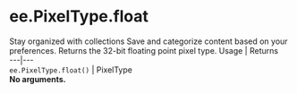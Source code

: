  
#  ee.PixelType.float
Stay organized with collections  Save and categorize content based on your preferences. 
Returns the 32-bit floating point pixel type. Usage | Returns  
---|---  
`ee.PixelType.float()` | PixelType  
**No arguments.**
